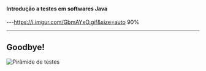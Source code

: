 #### Introdução a testes em softwares Java

---https://i.imgur.com/GbmAYxO.gif&size=auto 90%


---

## Goodbye!

![Pirâmide de testes](https://2.bp.blogspot.com/-YTzv_O4TnkA/VTgexlumP1I/AAAAAAAAAJ8/57-rnwyvP6g/s1600/image02.png)
